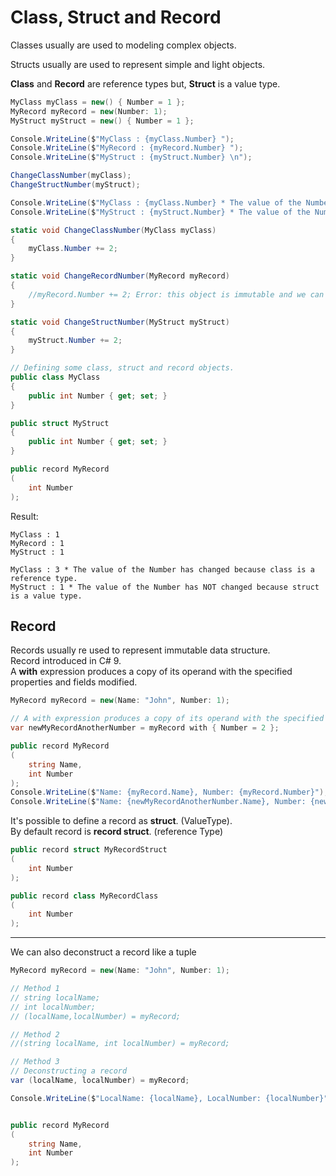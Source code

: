 # Class, Struct and Record
Classes usually are used to modeling complex objects. <br>

Structs usually are used to represent simple and light objects. <br>

**Class** and **Record** are reference types but, **Struct** is a value type.
```C#
MyClass myClass = new() { Number = 1 };
MyRecord myRecord = new(Number: 1);
MyStruct myStruct = new() { Number = 1 };

Console.WriteLine($"MyClass : {myClass.Number} ");
Console.WriteLine($"MyRecord : {myRecord.Number} ");
Console.WriteLine($"MyStruct : {myStruct.Number} \n");

ChangeClassNumber(myClass);
ChangeStructNumber(myStruct);

Console.WriteLine($"MyClass : {myClass.Number} * The value of the Number has changed because class is a reference type.");
Console.WriteLine($"MyStruct : {myStruct.Number} * The value of the Number has NOT changed because struct is a value type.");

static void ChangeClassNumber(MyClass myClass)
{
    myClass.Number += 2;
}

static void ChangeRecordNumber(MyRecord myRecord)
{
    //myRecord.Number += 2; Error: this object is immutable and we can't change the value
}

static void ChangeStructNumber(MyStruct myStruct)
{
    myStruct.Number += 2;
}

// Defining some class, struct and record objects.
public class MyClass
{
    public int Number { get; set; }
}

public struct MyStruct
{
    public int Number { get; set; }
}

public record MyRecord
(
    int Number
);
```
Result:
```
MyClass : 1
MyRecord : 1
MyStruct : 1

MyClass : 3 * The value of the Number has changed because class is a reference type.
MyStruct : 1 * The value of the Number has NOT changed because struct is a value type.
```

## Record
Records usually re used to represent immutable data structure. <br>
Record introduced in C# 9. <br>
A **with** expression produces a copy of its operand with the specified properties and fields modified.<br>

```C#
MyRecord myRecord = new(Name: "John", Number: 1);

// A with expression produces a copy of its operand with the specified properties and fields modified.
var newMyRecordAnotherNumber = myRecord with { Number = 2 };

public record MyRecord
(
    string Name,
    int Number
);
Console.WriteLine($"Name: {myRecord.Name}, Number: {myRecord.Number}");
Console.WriteLine($"Name: {newMyRecordAnotherNumber.Name}, Number: {newMyRecordAnotherNumber.Number}");
```
It's possible to define a record as **struct**. (ValueType).<br>
By default record is **record struct**. (reference Type)
```C#
public record struct MyRecordStruct
(
    int Number
);

public record class MyRecordClass
(
    int Number
);
```
---

We can also deconstruct a record like a tuple 
```C#
MyRecord myRecord = new(Name: "John", Number: 1);

// Method 1
// string localName;
// int localNumber;
// (localName,localNumber) = myRecord;

// Method 2
//(string localName, int localNumber) = myRecord;

// Method 3
// Deconstructing a record
var (localName, localNumber) = myRecord;

Console.WriteLine($"LocalName: {localName}, LocalNumber: {localNumber}");


public record MyRecord
(
    string Name,
    int Number
);
```